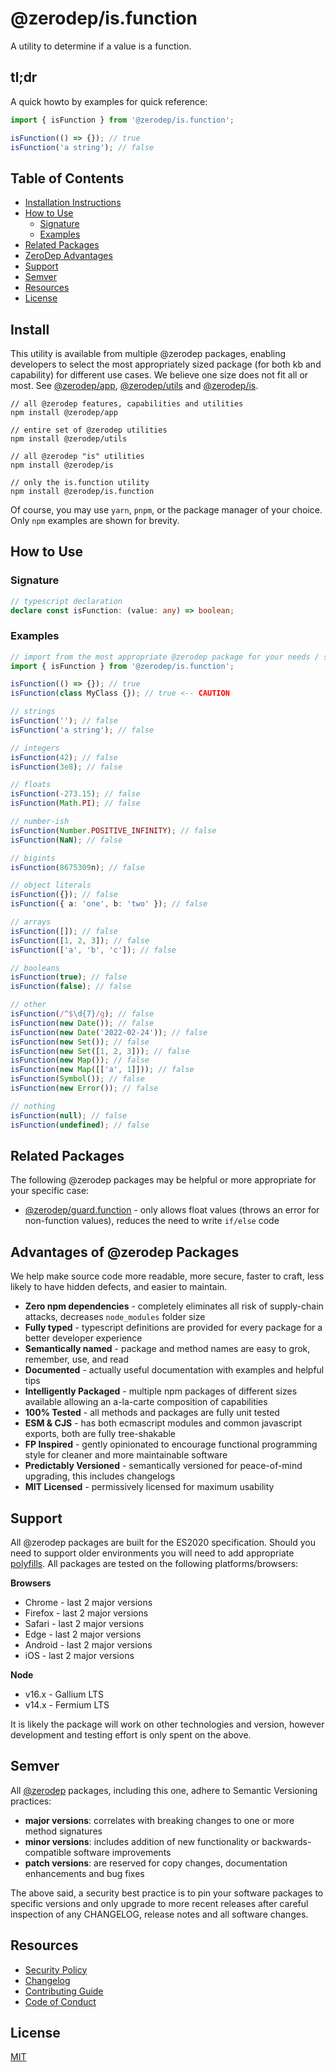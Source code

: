 # @zerodep/is.function

A utility to determine if a value is a function.

## tl;dr

A quick howto by examples for quick reference:

```typescript
import { isFunction } from '@zerodep/is.function';

isFunction(() => {}); // true
isFunction('a string'); // false
```

## Table of Contents

- [Installation Instructions](#install)
- [How to Use](#how-to-use)
  - [Signature](#signature)
  - [Examples](#examples)
- [Related Packages](#related-packages)
- [ZeroDep Advantages](#advantages-of-zerodep-packages)
- [Support](#support)
- [Semver](#semver)
- [Resources](#resources)
- [License](#license)

## Install

This utility is available from multiple @zerodep packages, enabling developers to select the most appropriately sized package (for both kb and capability) for different use cases. We believe one size does not fit all or most. See [@zerodep/app](https://www.npmjs.com/package/@zerodep/app), [@zerodep/utils](https://www.npmjs.com/package/@zerodep/utils) and [@zerodep/is](https://www.npmjs.com/package/@zerodep/is).

```
// all @zerodep features, capabilities and utilities
npm install @zerodep/app

// entire set of @zerodep utilities
npm install @zerodep/utils

// all @zerodep "is" utilities
npm install @zerodep/is

// only the is.function utility
npm install @zerodep/is.function
```

Of course, you may use `yarn`, `pnpm`, or the package manager of your choice. Only `npm` examples are shown for brevity.

## How to Use

### Signature

```typescript
// typescript declaration
declare const isFunction: (value: any) => boolean;
```

### Examples

```typescript
// import from the most appropriate @zerodep package for your needs / specific use case (see the Install section above)
import { isFunction } from '@zerodep/is.function';

isFunction(() => {}); // true
isFunction(class MyClass {}); // true <-- CAUTION

// strings
isFunction(''); // false
isFunction('a string'); // false

// integers
isFunction(42); // false
isFunction(3e8); // false

// floats
isFunction(-273.15); // false
isFunction(Math.PI); // false

// number-ish
isFunction(Number.POSITIVE_INFINITY); // false
isFunction(NaN); // false

// bigints
isFunction(8675309n); // false

// object literals
isFunction({}); // false
isFunction({ a: 'one', b: 'two' }); // false

// arrays
isFunction([]); // false
isFunction([1, 2, 3]); // false
isFunction(['a', 'b', 'c']); // false

// booleans
isFunction(true); // false
isFunction(false); // false

// other
isFunction(/^$\d{7}/g); // false
isFunction(new Date()); // false
isFunction(new Date('2022-02-24')); // false
isFunction(new Set()); // false
isFunction(new Set([1, 2, 3])); // false
isFunction(new Map()); // false
isFunction(new Map([['a', 1]])); // false
isFunction(Symbol()); // false
isFunction(new Error()); // false

// nothing
isFunction(null); // false
isFunction(undefined); // false
```

## Related Packages

The following @zerodep packages may be helpful or more appropriate for your specific case:

- [@zerodep/guard.function](https://www.npmjs.com/package/@zerodep/guard.function) - only allows float values (throws an error for non-function values), reduces the need to write `if/else` code

## Advantages of @zerodep Packages

We help make source code more readable, more secure, faster to craft, less likely to have hidden defects, and easier to maintain.

- **Zero npm dependencies** - completely eliminates all risk of supply-chain attacks, decreases `node_modules` folder size
- **Fully typed** - typescript definitions are provided for every package for a better developer experience
- **Semantically named** - package and method names are easy to grok, remember, use, and read
- **Documented** - actually useful documentation with examples and helpful tips
- **Intelligently Packaged** - multiple npm packages of different sizes available allowing an a-la-carte composition of capabilities
- **100% Tested** - all methods and packages are fully unit tested
- **ESM & CJS** - has both ecmascript modules and common javascript exports, both are fully tree-shakable
- **FP Inspired** - gently opinionated to encourage functional programming style for cleaner and more maintainable software
- **Predictably Versioned** - semantically versioned for peace-of-mind upgrading, this includes changelogs
- **MIT Licensed** - permissively licensed for maximum usability

## Support

All @zerodep packages are built for the ES2020 specification. Should you need to support older environments you will need to add appropriate [polyfills](https://developer.mozilla.org/en-US/docs/Glossary/Polyfill). All packages are tested on the following platforms/browsers:

**Browsers**

- Chrome - last 2 major versions
- Firefox - last 2 major versions
- Safari - last 2 major versions
- Edge - last 2 major versions
- Android - last 2 major versions
- iOS - last 2 major versions

**Node**

- v16.x - Gallium LTS
- v14.x - Fermium LTS

It is likely the package will work on other technologies and version, however development and testing effort is only spent on the above.

## Semver

All [@zerodep](https://github.com/cdepage/zerodep) packages, including this one, adhere to Semantic Versioning practices:

- **major versions**: correlates with breaking changes to one or more method signatures
- **minor versions**: includes addition of new functionality or backwards-compatible software improvements
- **patch versions**: are reserved for copy changes, documentation enhancements and bug fixes

The above said, a security best practice is to pin your software packages to specific versions and only upgrade to more recent releases after careful inspection of any CHANGELOG, release notes and all software changes.

## Resources

- [Security Policy](https://github.com/cdepage/zerodep/blob/main/SECURITY.md)
- [Changelog](https://github.com/cdepage/zerodep/blob/main/packages/is/is.function/CHANGELOG.md)
- [Contributing Guide](https://github.com/cdepage/zerodep/blob/main/CONTRIBUTING.md)
- [Code of Conduct](https://github.com/cdepage/zerodep/blob/main/CODE_OF_CONDUCT.md)

## License

[MIT](https://github.com/cdepage/zerodep/blob/main/LICENSE)
